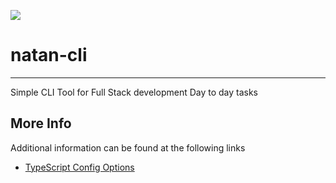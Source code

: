 ![](https://www.natandahan.com/assets/images/logos/natan.png)
# natan-cli
-----
Simple CLI Tool for Full Stack development Day to day tasks

## **More Info**
Additional information can be found at the following links
- [TypeScript Config Options](https://www.typescriptlang.org/tsconfig)